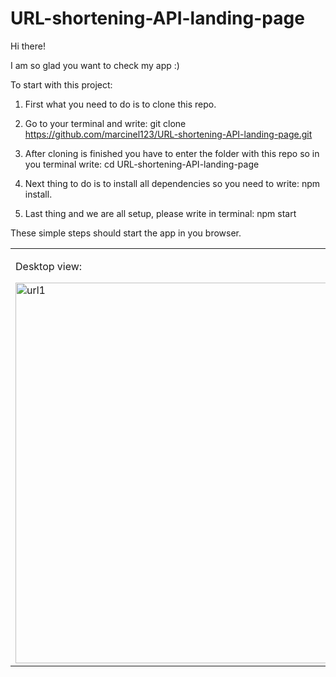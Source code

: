 # URL-shortening-API-landing-page

Hi there!

I am so glad you want to check my app :)

To start with this project: 

1. First what you need to do is to clone this repo.

2. Go to your terminal and write: git clone https://github.com/marcinel123/URL-shortening-API-landing-page.git

3. After cloning is finished you have to enter the folder with this repo so in you terminal write: cd URL-shortening-API-landing-page 
 
4. Next thing to do is to install all dependencies so you need to write: npm install.

5. Last thing and we are all setup, please write in terminal: npm start

These simple steps should start the app in you browser.

<table>
 <tr><td valign="top" width="33%">

Desktop view:

<img width="609" alt="url1" src="https://user-images.githubusercontent.com/95523781/220840228-69e8313c-101c-41ce-91cd-ef78a953e9a2.png">
  </td>

  <td valign="top" width="33%">
Mobile view:

<img width="204" alt="url2" src="https://user-images.githubusercontent.com/95523781/220839738-872ce6de-06c0-4942-ba5e-a42fc87e9741.png">
    </td>
  
<td valign="top" width="33%">
Active state when creating short link:

<img width="441" alt="url3" src="https://user-images.githubusercontent.com/95523781/220839764-2b571e9f-3cfd-44f3-b594-a9236ff3f6ab.png">
 </td>
 
</tr></table>  
